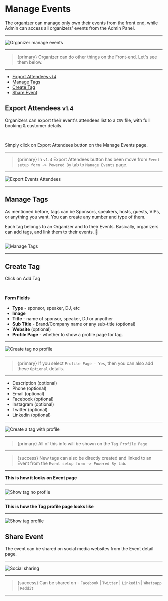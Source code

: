 # Manage Events

The organizer can manage only own their events from the front end, while Admin can access all organizers' events from the Admin Panel.

---

![Organizer manage events](http://eventmie-pro-docs.test/images/events-manage-events.jpg "Organizer manage events")

---

>{primary} Organizer can do other things on the Front-end. Let's see them below.

---

- [Export Attendees <small class="v">v1.4</small>](#Export-Attendees)
- [Manage Tags](#manage-tags)
- [Create Tag](#create-tag)
- [Share Event](#share-event)



<a name="Export-Attendees"></a>
## Export Attendees <small class="v">v1.4</small>

Organizers can export their event's attendees list to a `CSV` file, with full booking & customer details.

<br>

Simply click on <larecipe-button type="black" size="sm" rounded>Export Attendees</larecipe-button> button on the Manage Events page.

---

>{primary} In `v1.4` <larecipe-button type="black" size="sm" rounded>Export Attendees</larecipe-button> button has been move from `Event setup form -> Powered By` tab to `Manage Events` page.

---

![Export Events Attendees](http://eventmie-pro-docs.test/images/events-manage-export-csv.jpg "Export Events Attendees")

---



<a name="manage-tags"></a>
## Manage Tags

As mentioned before, tags can be Sponsors, speakers, hosts, guests, VIPs, or anything you want. You can create any number and type of them.

Each tag belongs to an Organizer and to their Events. Basically, organizers can add tags, and link them to their events. 😬

---

![Manage Tags](http://eventmie-pro-docs.test/images/events-manage-manage-tags.jpg "Manage Tags")

---


<a name="create-tag"></a>
## Create Tag

Click on <larecipe-button type="secondary" size="sm" rounded>Add Tag</larecipe-button>

<br>

**Form Fields**

- **Type** - sponsor, speaker, DJ, etc
- **Image**
- **Title** - name of sponsor, speaker, DJ or anyother
- **Sub Title** - Brand/Company name or any sub-title (optional)
- **Website** (optional)
- **Profile Page** - whether to show a profile page for tag.

---

![Create tag no profile](http://eventmie-pro-docs.test/images/events-manage-tag-create-no-profile.jpg "Create tag no profile")

---

>{primary} If you select `Profile Page - Yes`, then you can also add these `Optional` details.

---

- Description (optional)
- Phone (optional)
- Email (optional)
- Facebook (optional)
- Instagram (optional)
- Twitter (optional)
- Linkedin (optional)

---

![Create a tag with profile](http://eventmie-pro-docs.test/images/events-manage-tag-create-profile.jpg "Create a tag with profile")

---

>{primary} All of this info will be shown on the `Tag Profile Page`

---

>{success} New tags can also be directly created and linked to an Event from the `Event setup form -> Powered By tab`.

---

**This is how it looks on Event page**

---

![Show tag no profile](http://eventmie-pro-docs.test/images/events-manage-tag-show.jpg "Show tag no profile")

---

**This is how the Tag profile page looks like**

---

![Show tag profile](http://eventmie-pro-docs.test/images/events-manage-tag-show-profile.jpg "Show tag profile")




<a name="share-event"></a>
## Share Event

The event can be shared on social media websites from the Event detail page.

---

![Social sharing](http://eventmie-pro-docs.test/images/events-manage-share-event.jpg "Social sharing")

---

>{success} Can be shared on - `Facebook` | `Twitter` | `Linkedin` | `Whatsapp` | `Reddit`

---